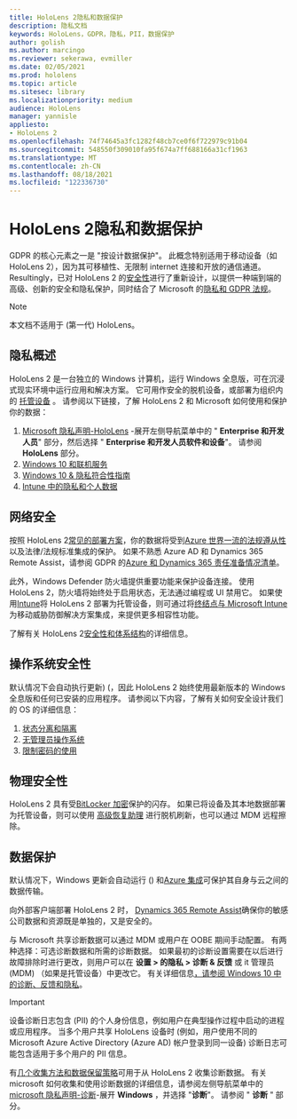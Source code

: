 ```yaml
---
title: HoloLens 2隐私和数据保护
description: 隐私文档
keywords: HoloLens，GDPR，隐私，PII，数据保护
author: golish
ms.author: marcingo
ms.reviewer: sekerawa, evmiller
ms.date: 02/05/2021
ms.prod: hololens
ms.topic: article
ms.sitesec: library
ms.localizationpriority: medium
audience: HoloLens
manager: yannisle
appliesto:
- HoloLens 2
ms.openlocfilehash: 74f74645a3fc1282f48cb7ce0f6f722979c91b04
ms.sourcegitcommit: 548550f309010fa95f674a7ff688166a31cf1963
ms.translationtype: MT
ms.contentlocale: zh-CN
ms.lasthandoff: 08/18/2021
ms.locfileid: "122336730"
---
```

# <a name="hololens-2-privacy-and-data-protection"></a>HoloLens 2隐私和数据保护

GDPR 的核心元素之一是 "按设计数据保护"。 此概念特别适用于移动设备（如 HoloLens 2），因为其可移植性、无限制 internet 连接和开放的通信通道。 Resultingly，已对 HoloLens 2 的[安全性](/hololens/security-architecture)进行了重新设计，以提供一种端到端的高级、创新的安全和隐私保护，同时结合了 Microsoft 的[隐私和 GDPR 法规](https://privacy.microsoft.com/)。

 >[!NOTE]
> 本文档不适用于 (第一代) HoloLens。

## <a name="privacy-overview"></a>隐私概述

HoloLens 2 是一台独立的 Windows 计算机，运行 Windows 全息版，可在沉浸式现实环境中运行应用和解决方案。 它可用作安全的脱机设备，或部署为组织内的 [托管设备](/mem/intune/fundamentals/windows-holographic-for-business) 。 请参阅以下链接，了解 HoloLens 2 和 Microsoft 如何使用和保护你的数据：

1. [Microsoft 隐私声明-HoloLens](https://privacy.microsoft.com/privacystatement) -展开左侧导航菜单中的 " **Enterprise 和开发人员**" 部分，然后选择 " **Enterprise 和开发人员软件和设备**"。 请参阅 **HoloLens** 部分。
2. [Windows 10 和联机服务](https://privacy.microsoft.com/windows10privacy)
3. [Windows 10 & 隐私符合性指南](/windows/privacy/windows-10-and-privacy-compliance)
4. [Intune 中的隐私和个人数据](/mem/intune/protect/privacy-personal-data)

## <a name="network-security"></a>网络安全
按照 HoloLens 2[常见的部署方案](/hololens/common-scenarios)，你的数据将受到[Azure 世界一流的法规遵从性](/azure/compliance/)以及法律/法规标准集成的保护。 如果不熟悉 Azure AD 和 Dynamics 365 Remote Assist，请参阅 GDPR 的[Azure 和 Dynamics 365 责任准备情况清单](/compliance/regulatory/gdpr-arc-azure-dynamics)。

此外，Windows Defender 防火墙提供重要功能来保护设备连接。 使用 HoloLens 2，防火墙将始终处于启用状态，无法通过编程或 UI 禁用它。 如果使用[Intune](/mem/intune/protect/device-compliance-get-started)将 HoloLens 2 部署为托管设备，则可通过将[终结点与 Microsoft Intune](/mem/intune/protect/advanced-threat-protection)为移动威胁防御解决方案集成，来提供更多相容性功能。

了解有关 HoloLens 2[安全性和体系结构](/hololens/security-architecture)的详细信息。

## <a name="os-security"></a>操作系统安全性
默认情况下会自动执行更新)  (，因此 HoloLens 2 始终使用最新版本的 Windows 全息版和任何已安装的应用程序。 请参阅以下内容，了解有关如何安全设计我们的 OS 的详细信息：

1. [状态分离和隔离](/hololens/security-state-separation-isolation)
1. [无管理员操作系统](/hololens/security-adminless-os)
1. [限制密码的使用](/hololens/security-limiting-password-use)

## <a name="physical-security"></a>物理安全性
HoloLens 2 具有受[BitLocker 加密](/hololens/security-encryption-data-protection)保护的闪存。 如果已将设备及其本地数据部署为托管设备，则可以使用 [高级恢复助理](https://www.microsoft.com/p/advanced-recovery-companion/9p74z35sfrs8#activetab=pivot:overviewtab) 进行脱机刷新，也可以通过 MDM 远程擦除。

## <a name="data-protection"></a>数据保护
默认情况下，Windows 更新会自动运行 () 和[Azure 集成](/hololens/security-encryption-data-protection#Azure-integration)可保护其自身与云之间的数据传输。

向外部客户端部署 HoloLens 2 时， [Dynamics 365 Remote Assist](/hololens/hololens2-deployment-guide)确保你的敏感公司数据和资源既是单独的，又是安全的。

与 Microsoft 共享诊断数据可以通过 MDM 或用户在 OOBE 期间手动配置。 有两种选择：可选诊断数据和所需的诊断数据。 如果最初的诊断设置需要在以后进行故障排除时进行更改，则用户可以在 **设置 > 的隐私 > 诊断 & 反馈** 或 it 管理员 (MDM) （如果是托管设备）中更改它。 有关详细信息[，请参阅 Windows 10 中的诊断、反馈和隐私](https://support.microsoft.com/windows/diagnostics-feedback-and-privacy-in-windows-10-28808a2b-a31b-dd73-dcd3-4559a5199319)。

> [!Important]
> 设备诊断日志包含 (PII) 的个人身份信息，例如用户在典型操作过程中启动的进程或应用程序。 当多个用户共享 HoloLens 设备时 (例如，用户使用不同的 Microsoft Azure Active Directory (Azure AD) 帐户登录到同一设备) 诊断日志可能包含适用于多个用户的 PII 信息。

有[几个收集方法和数据保留策略](/hololens/hololens-diagnostic-logs)可用于从 HoloLens 2 收集诊断数据。  有关 microsoft 如何收集和使用诊断数据的详细信息，请参阅左侧导航菜单中的 [microsoft 隐私声明-诊断](https://privacy.microsoft.com/privacystatement)-展开 **Windows** ，并选择 "**诊断**"。 请参阅 " **诊断** " 部分。
